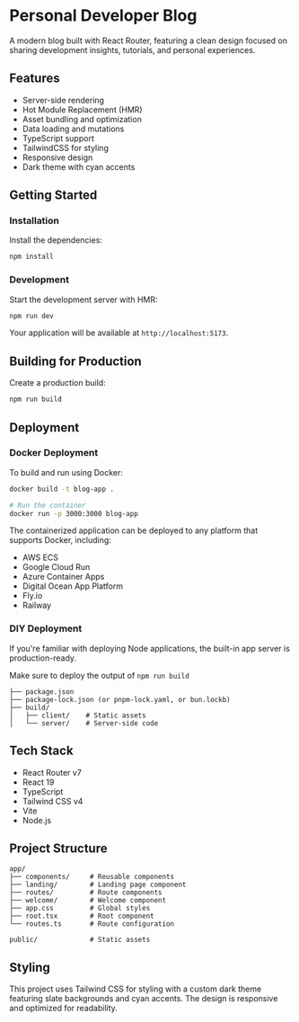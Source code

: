 # Personal Developer Blog

A modern blog built with React Router, featuring a clean design focused on sharing development insights, tutorials, and personal experiences.

## Features

- Server-side rendering
- Hot Module Replacement (HMR)
- Asset bundling and optimization
- Data loading and mutations
- TypeScript support
- TailwindCSS for styling
- Responsive design
- Dark theme with cyan accents

## Getting Started

### Installation

Install the dependencies:

```bash
npm install
```

### Development

Start the development server with HMR:

```bash
npm run dev
```

Your application will be available at `http://localhost:5173`.

## Building for Production

Create a production build:

```bash
npm run build
```

## Deployment

### Docker Deployment

To build and run using Docker:

```bash
docker build -t blog-app .

# Run the container
docker run -p 3000:3000 blog-app
```

The containerized application can be deployed to any platform that supports Docker, including:

- AWS ECS
- Google Cloud Run
- Azure Container Apps
- Digital Ocean App Platform
- Fly.io
- Railway

### DIY Deployment

If you're familiar with deploying Node applications, the built-in app server is production-ready.

Make sure to deploy the output of `npm run build`

```
├── package.json
├── package-lock.json (or pnpm-lock.yaml, or bun.lockb)
├── build/
│   ├── client/    # Static assets
│   └── server/    # Server-side code
```

## Tech Stack

- React Router v7
- React 19
- TypeScript
- Tailwind CSS v4
- Vite
- Node.js

## Project Structure

```
app/
├── components/     # Reusable components
├── landing/        # Landing page component
├── routes/         # Route components
├── welcome/        # Welcome component
├── app.css         # Global styles
├── root.tsx        # Root component
└── routes.ts       # Route configuration

public/             # Static assets
```

## Styling

This project uses Tailwind CSS for styling with a custom dark theme featuring slate backgrounds and cyan accents. The design is responsive and optimized for readability.
